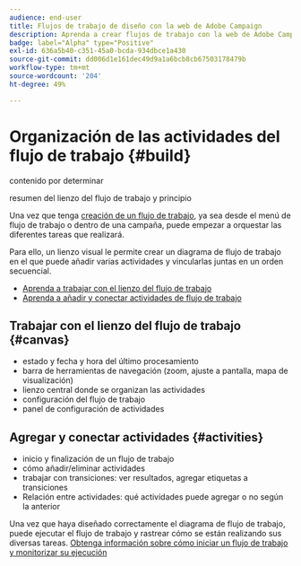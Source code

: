 ```yaml
---
audience: end-user
title: Flujos de trabajo de diseño con la web de Adobe Campaign
description: Aprenda a crear flujos de trabajo con la web de Adobe Campaign
badge: label="Alpha" type="Positive"
exl-id: 636a5b40-c351-45a0-bcda-934dbce1a430
source-git-commit: dd006d1e161dec49d9a1a6bcb8cb67503178479b
workflow-type: tm+mt
source-wordcount: '204'
ht-degree: 49%

---
```


# Organización de las actividades del flujo de trabajo {#build}

contenido por determinar

resumen del lienzo del flujo de trabajo y principio


Una vez que tenga [creación de un flujo de trabajo](create-workflow.md), ya sea desde el menú de flujo de trabajo o dentro de una campaña, puede empezar a orquestar las diferentes tareas que realizará.

Para ello, un lienzo visual le permite crear un diagrama de flujo de trabajo en el que puede añadir varias actividades y vincularlas juntas en un orden secuencial.

* [Aprenda a trabajar con el lienzo del flujo de trabajo](#canvas)
* [Aprenda a añadir y conectar actividades de flujo de trabajo](#activities)

## Trabajar con el lienzo del flujo de trabajo {#canvas}

* estado y fecha y hora del último procesamiento
* barra de herramientas de navegación (zoom, ajuste a pantalla, mapa de visualización)
* lienzo central donde se organizan las actividades
* configuración del flujo de trabajo
* panel de configuración de actividades

## Agregar y conectar actividades {#activities}

* inicio y finalización de un flujo de trabajo
* cómo añadir/eliminar actividades
* trabajar con transiciones: ver resultados, agregar etiquetas a transiciones
* Relación entre actividades: qué actividades puede agregar o no según la anterior

Una vez que haya diseñado correctamente el diagrama de flujo de trabajo, puede ejecutar el flujo de trabajo y rastrear cómo se están realizando sus diversas tareas. [Obtenga información sobre cómo iniciar un flujo de trabajo y monitorizar su ejecución](start-monitor-workflows.md)